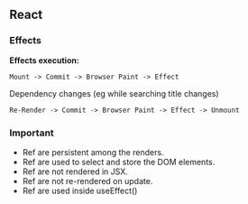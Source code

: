 ## React

### Effects

**Effects execution:**

`Mount -> Commit -> Browser Paint -> Effect`

Dependency changes (eg while searching title changes)

`Re-Render -> Commit -> Browser Paint -> Effect -> Unmount`

### Important

- Ref are persistent among the renders.
- Ref are used to select and store the DOM elements.
- Ref are not rendered in JSX.
- Ref are not re-rendered on update.
- Ref are used inside useEffect()
